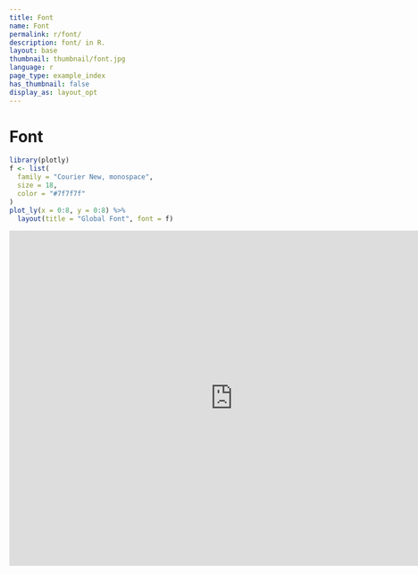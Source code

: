 ```yaml
---
title: Font
name: Font
permalink: r/font/
description: font/ in R.
layout: base
thumbnail: thumbnail/font.jpg
language: r
page_type: example_index
has_thumbnail: false
display_as: layout_opt
---
```



# Font

```r
library(plotly)
f <- list(
  family = "Courier New, monospace",
  size = 18,
  color = "#7f7f7f"
)
plot_ly(x = 0:8, y = 0:8) %>%
  layout(title = "Global Font", font = f)
```

<iframe height="600" id="igraph" scrolling="no" seamless="seamless" src="https://plot.ly/~RPlotBot/535.embed" width="800" frameBorder="0"></iframe>
